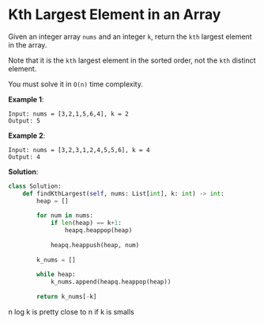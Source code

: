# Kth Largest Element in an Array

Given an integer array `nums` and an integer `k`, return the `kth` largest element in the array.

Note that it is the `kth` largest element in the sorted order, not the `kth` distinct element.

You must solve it in `O(n)` time complexity.

**Example 1**:

```
Input: nums = [3,2,1,5,6,4], k = 2
Output: 5
```

**Example 2**:

```
Input: nums = [3,2,3,1,2,4,5,5,6], k = 4
Output: 4
```

**Solution**:

```python
class Solution:
    def findKthLargest(self, nums: List[int], k: int) -> int:
        heap = []
        
        for num in nums:
            if len(heap) == k+1:
                heapq.heappop(heap)
                
            heapq.heappush(heap, num)
        
        k_nums = []
        
        while heap:
            k_nums.append(heapq.heappop(heap))
 
        return k_nums[-k]
```

n log k is pretty close to n if k is smalls